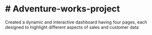 # # Adventure-works-project
Created a dynamic and interactive dashboard having four pages, each designed to highlight different aspects of sales and customer data
